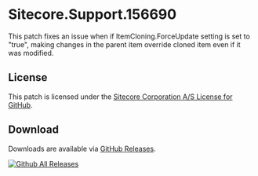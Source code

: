 # Sitecore.Support.156690
This patch fixes an issue when if ItemCloning.ForceUpdate setting is set to &quot;true&quot;, making changes in the parent item override cloned item even if it was modified.

## License  
This patch is licensed under the [Sitecore Corporation A/S License for GitHub](https://github.com/sitecoresupport/Sitecore.Support.156690/blob/master/LICENSE).  

## Download  
Downloads are available via [GitHub Releases](https://github.com/sitecoresupport/Sitecore.Support.156690/releases).  

[![Github All Releases](https://img.shields.io/github/downloads/SitecoreSupport/Sitecore.Support.156690/total.svg)](https://github.com/SitecoreSupport/Sitecore.Support.156690/releases)
